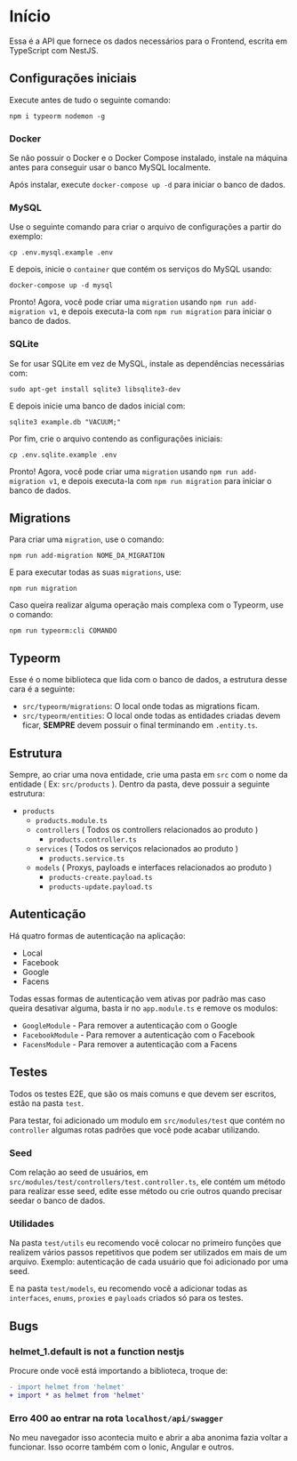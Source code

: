 # Início

Essa é a API que fornece os dados necessários para o Frontend, escrita em TypeScript com NestJS.

## Configurações iniciais

Execute antes de tudo o seguinte comando:
```shell
npm i typeorm nodemon -g
```

### Docker

Se não possuir o Docker e o Docker Compose instalado, instale na máquina antes para conseguir usar o banco MySQL localmente.

Após instalar, execute `docker-compose up -d` para iniciar o banco de dados.

### MySQL

Use o seguinte comando para criar o arquivo de configurações a partir do exemplo:
```shell
cp .env.mysql.example .env
```

E depois, inicie o `container` que contém os serviços do MySQL usando:
```shell
docker-compose up -d mysql
```

Pronto! Agora, você pode criar uma `migration` usando `npm run add-migration v1`, e depois executa-la com `npm run migration` para iniciar o banco de dados. 

### SQLite

Se for usar SQLite em vez de MySQL, instale as dependências necessárias com:
```shell
sudo apt-get install sqlite3 libsqlite3-dev
```

E depois inicie uma banco de dados inicial com:
```shell
sqlite3 example.db "VACUUM;"
```

Por fim, crie o arquivo contendo as configurações iniciais:
```shell
cp .env.sqlite.example .env
```

Pronto! Agora, você pode criar uma `migration` usando `npm run add-migration v1`, e depois executa-la com `npm run migration` para iniciar o banco de dados. 

## Migrations

Para criar uma `migration`, use o comando:
```shell
npm run add-migration NOME_DA_MIGRATION
```

E para executar todas as suas `migrations`, use:
```shell
npm run migration
```

Caso queira realizar alguma operação mais complexa com o Typeorm, use o comando:
```shell
npm run typeorm:cli COMANDO
```

## Typeorm

Esse é o nome biblioteca que lida com o banco de dados, a estrutura desse cara é a seguinte:

- `src/typeorm/migrations`: O local onde todas as migrations ficam.
- `src/typeorm/entities`: O local onde todas as entidades criadas devem ficar, **SEMPRE** devem possuir o final terminando em `.entity.ts`.

## Estrutura

Sempre, ao criar uma nova entidade, crie uma pasta em `src` com o nome da entidade ( Ex: `src/products` ).
Dentro da pasta, deve possuir a seguinte estrutura:

- `products`
    - `products.module.ts`
    - `controllers` ( Todos os controllers relacionados ao produto )
        - `products.controller.ts`
    - `services` ( Todos os serviços relacionados ao produto )
        - `products.service.ts`
    - `models` ( Proxys, payloads e interfaces relacionados ao produto )
        - `products-create.payload.ts`
        - `products-update.payload.ts`

## Autenticação

Há quatro formas de autenticação na aplicação:
- Local
- Facebook
- Google
- Facens

Todas essas formas de autenticação vem ativas por padrão mas caso queira desativar alguma, basta ir no `app.module.ts` e remove os modulos:
- `GoogleModule` - Para remover a autenticação com o Google
- `FacebookModule` - Para remover a autenticação com o Facebook
- `FacensModule` - Para remover a autenticação com a Facens

## Testes

Todos os testes E2E, que são os mais comuns e que devem ser escritos, estão na pasta `test`.

Para testar, foi adicionado um modulo em `src/modules/test` que contém no `controller` algumas rotas padrões que você pode acabar utilizando.

### Seed

Com relação ao seed de usuários, em `src/modules/test/controllers/test.controller.ts`, ele contém um método para realizar esse seed, edite esse método ou crie outros quando precisar seedar o banco de dados.

### Utilidades

Na pasta `test/utils` eu recomendo você colocar no primeiro funções que realizem vários passos repetitivos que podem ser utilizados em mais de um arquivo. Exemplo: autenticação de cada usuário que foi adicionado por uma seed.

E na pasta `test/models`, eu recomendo você a adicionar todas as `interfaces`, `enums`, `proxies` e `payloads` criados só para os testes.

## Bugs

### helmet_1.default is not a function nestjs

Procure onde você está importando a biblioteca, troque de:

```diff
- import helmet from 'helmet'
+ import * as helmet from 'helmet'
```

### Erro 400 ao entrar na rota `localhost/api/swagger`

No meu navegador isso acontecia muito e abrir a aba anonima fazia voltar a funcionar. 
Isso ocorre também com o Ionic, Angular e outros.
